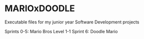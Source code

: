 # MARIOxDOODLE
Executable files for my junior year Software Development projects

Sprints 0-5: Mario Bros Level 1-1
Sprint 6: Doodle Mario
